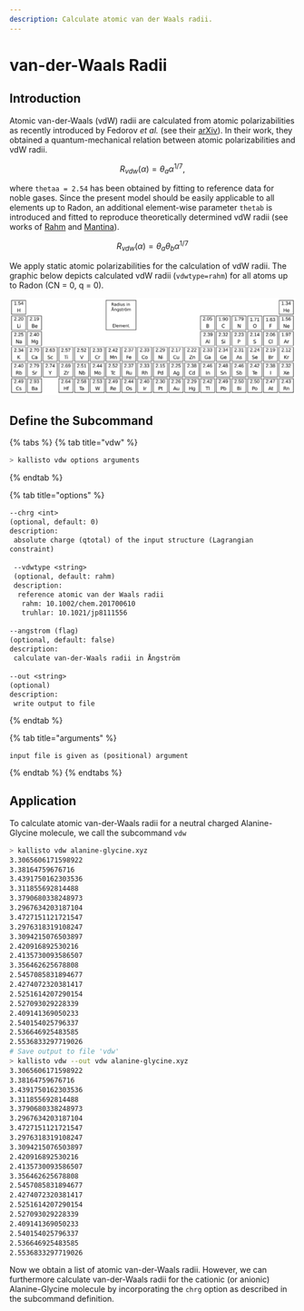 ```yaml
---
description: Calculate atomic van der Waals radii.
---
```


# van-der-Waals Radii

## Introduction

Atomic van-der-Waals (vdW) radii are calculated from atomic polarizabilities as recently introduced by Fedorov _et al._ (see their [arXiv](https://arxiv.org/abs/1803.11507)). In their work, they obtained a quantum-mechanical relation between atomic polarizabilities and vdW radii.

$$
R_{vdw}(\alpha) = \theta_a \alpha^{1/7},
$$

where `thetaa = 2.54` has been obtained by fitting to reference data for noble gases. Since the present model should be easily applicable to all elements up to Radon, an additional element-wise parameter `thetab` is introduced and fitted to reproduce theoretically determined vdW radii (see works of [Rahm](https://chemistry-europe.onlinelibrary.wiley.com/doi/abs/10.1002/chem.201602949) and [Mantina](https://pubs.acs.org/doi/10.1021/jp8111556)).

$$
R_{vdw}(\alpha) = \theta_a \theta_b\alpha^{1/7}
$$

We apply static atomic polarizabilities for the calculation of vdW radii. The graphic below depicts calculated vdW radii (`vdwtype=rahm`) for all atoms up to Radon (CN = 0, q = 0).

![](<../.gitbook/assets/vdw (1).png>)

## Define the Subcommand

{% tabs %}
{% tab title="vdw" %}
```bash
> kallisto vdw options arguments
```
{% endtab %}

{% tab title="options" %}
```markup
--chrg <int>
(optional, default: 0)
description:
 absolute charge (qtotal) of the input structure (Lagrangian constraint)

 --vdwtype <string>
 (optional, default: rahm)
 description:
  reference atomic van der Waals radii
   rahm: 10.1002/chem.201700610
   truhlar: 10.1021/jp8111556

--angstrom (flag)
(optional, default: false)
description:
 calculate van-der-Waals radii in Ångström
 
--out <string> 
(optional)
description: 
 write output to file
```
{% endtab %}

{% tab title="arguments" %}
```
input file is given as (positional) argument
```
{% endtab %}
{% endtabs %}

## Application

To calculate atomic van-der-Waals radii for a neutral charged Alanine-Glycine molecule, we call the subcommand `vdw`

```bash
> kallisto vdw alanine-glycine.xyz
3.3065606171598922
3.38164759676716
3.4391750162303536
3.311855692814488
3.3790680338248973
3.2967634203187104
3.4727151121721547
3.2976318319108247
3.3094215076503897
2.420916892530216
2.4135730093586507
3.356462625678808
2.5457085831894677
2.4274072320381417
2.5251614207290154
2.527093029228339
2.409141369050233
2.540154025796337
2.536646925483585
2.5536833297719026
# Save output to file 'vdw'
> kallisto vdw --out vdw alanine-glycine.xyz
3.3065606171598922
3.38164759676716
3.4391750162303536
3.311855692814488
3.3790680338248973
3.2967634203187104
3.4727151121721547
3.2976318319108247
3.3094215076503897
2.420916892530216
2.4135730093586507
3.356462625678808
2.5457085831894677
2.4274072320381417
2.5251614207290154
2.527093029228339
2.409141369050233
2.540154025796337
2.536646925483585
2.5536833297719026
```

Now we obtain a list of atomic van-der-Waals radii. However, we can furthermore calculate van-der-Waals radii for the cationic (or anionic) Alanine-Glycine molecule by incorporating the `chrg` option as described in the subcommand definition.
